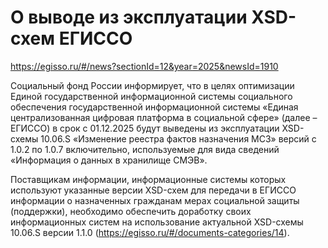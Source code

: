 # О выводе из эксплуатации XSD-схем ЕГИССО
https://egisso.ru/#/news?sectionId=12&year=2025&newsId=1910

Социальный фонд России информирует, что в целях оптимизации Единой государственной информационной системы социального обеспечения государственной информационной системы «Единая централизованная цифровая платформа в социальной сфере» (далее – ЕГИССО) в срок с 01.12.2025 будут выведены из эксплуатации XSD-схемы 10.06.S «Изменение реестра фактов назначения МСЗ» версий с 1.0.2 по 1.0.7 включительно, используемые для вида сведений «Информация о данных в хранилище СМЭВ».

Поставщикам информации, информационные системы которых используют указанные версии XSD-схем для передачи в ЕГИССО информации о назначенных гражданам мерах социальной защиты (поддержки), необходимо обеспечить доработку своих информационных систем на использование актуальной XSD-схемы 10.06.S версии 1.1.0 (https://egisso.ru/#/documents-categories/14).
